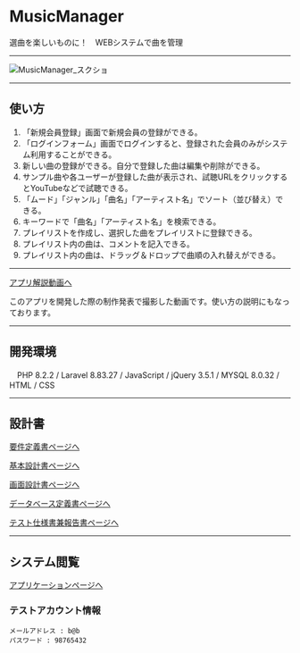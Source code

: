 # MusicManager

選曲を楽しいものに！　WEBシステムで曲を管理

---

![MusicManager_スクショ](https://user-images.githubusercontent.com/112298582/219134277-675b03ff-768c-4129-9085-46c2c17e31f1.jpg)

---
## 使い方

1. 「新規会員登録」画面で新規会員の登録ができる。
2. 「ログインフォーム」画面でログインすると、登録された会員のみがシステム利用することができる。
3. 新しい曲の登録ができる。自分で登録した曲は編集や削除ができる。
4. サンプル曲や各ユーザーが登録した曲が表示され、試聴URLをクリックするとYouTubeなどで試聴できる。
5. 「ムード」「ジャンル」「曲名」「アーティスト名」でソート（並び替え）できる。
6. キーワードで「曲名」「アーティスト名」を検索できる。
7. プレイリストを作成し、選択した曲をプレイリストに登録できる。
8. プレイリスト内の曲は、コメントを記入できる。
9. プレイリスト内の曲は、ドラッグ＆ドロップで曲順の入れ替えができる。
---
[アプリ解説動画へ](https://youtu.be/BdJuCLINEZI)
 
 このアプリを開発した際の制作発表で撮影した動画です。使い方の説明にもなっております。

---

## 開発環境

　PHP 8.2.2 / Laravel 8.83.27 / JavaScript / jQuery 3.5.1 / MYSQL 8.0.32 / HTML / CSS

---
## 設計書
[要件定義書ページへ](https://docs.google.com/spreadsheets/d/11u9jmTkl6lsVuGSV8nyVj6bRKL9LG9qQ3Iqu_TTiZ1g/edit#gid=0)

[基本設計書ページへ](https://docs.google.com/spreadsheets/d/1Ch0TT-_SpsTigiCgpGtHc6YyR5H-wN0roP5FsfhmhEc/edit#gid=0)

[画面設計書ページへ](https://docs.google.com/spreadsheets/d/1GUBp9ULB9u5a9eURxna4lqYXyWxMxY2lyJmoy5mpc7U/edit#gid=0)


[データベース定義書ページへ](https://docs.google.com/spreadsheets/d/197SEYUnOZk45gYIzAEAwuZ5-fZaKgxXogrYW92ua308/edit#gid=0)


[テスト仕様書兼報告書ページへ](https://docs.google.com/spreadsheets/d/1s3cn0oKwZiwy-h4X216wxl78wSLRYZTLIerJUj_fHwA/edit#gid=1170946066)

---
## システム閲覧
[アプリケーションページへ](https://musicmanager.herokuapp.com/)

### テストアカウント情報
```
メールアドレス : b@b
パスワード : 98765432
```


